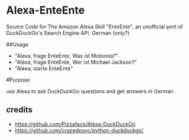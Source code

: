 # Alexa-EnteEnte
Source Code for The Amazon Alexa Skill "EnteEnte", an unofficial port of DuckDuckGo's Search Engine API.
German (only?)

##Usage
- "Alexa, frage EnteEnte, Was ist Motorola?"
- "Alexa, frage EnteEnte, Wer ist Michael Jackson?"
- "Alexa, starte EnteEnte"

#Purpose 

use Alexa to ask DuckDuckGo questions and get answers in German

## credits

- https://github.com/Pizzaface/Alexa-DuckDuckGo
- https://github.com/crazedpsyc/python-duckduckgo/
